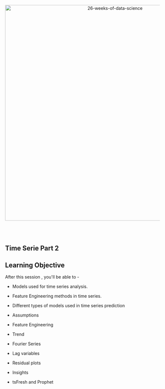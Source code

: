 <p align="center">
  <img src="https://d24cdstip7q8pz.cloudfront.net/t/t20180406174744/content/common/images/26-weeks-of-data-science-banner.jpg" width="700" title="26-weeks-of-data-science">
</p>

<br/><br/>


## Time Serie Part 2




## Learning Objective

After this session , you'll be able to -
- Models used for time series analysis. 
- Feature Engineering methods in time series.



- Different types of models used in time series prediction 
- Assumptions 
- Feature Engineering
- Trend
- Fourier Series
- Lag variables
- Residual plots
- Insights
- tsFresh and Prophet




